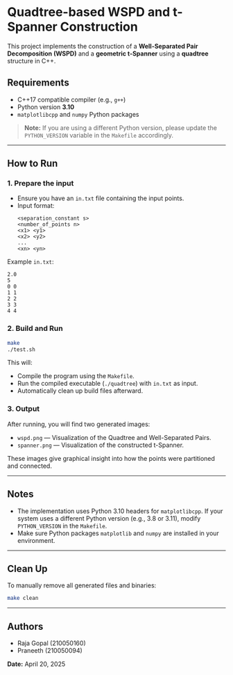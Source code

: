 # Quadtree-based WSPD and t-Spanner Construction

This project implements the construction of a **Well-Separated Pair Decomposition (WSPD)** and a **geometric t-Spanner** using a **quadtree** structure in C++.

## Requirements
- C++17 compatible compiler (e.g., `g++`)
- Python version **3.10**
- `matplotlibcpp` and `numpy` Python packages

> **Note:** If you are using a different Python version, please update the `PYTHON_VERSION` variable in the `Makefile` accordingly.

---

## How to Run

### 1. Prepare the input
- Ensure you have an `in.txt` file containing the input points.
- Input format:
  ```
  <separation_constant s>
  <number_of_points n>
  <x1> <y1>
  <x2> <y2>
  ...
  <xn> <yn>
  ```

Example `in.txt`:
```
2.0
5
0 0
1 1
2 2
3 3
4 4
```

### 2. Build and Run
```bash
make
./test.sh
```
This will:
- Compile the program using the `Makefile`.
- Run the compiled executable (`./quadtree`) with `in.txt` as input.
- Automatically clean up build files afterward.

### 3. Output
After running, you will find two generated images:
- `wspd.png` — Visualization of the Quadtree and Well-Separated Pairs.
- `spanner.png` — Visualization of the constructed t-Spanner.

These images give graphical insight into how the points were partitioned and connected.

---

## Notes
- The implementation uses Python 3.10 headers for `matplotlibcpp`. If your system uses a different Python version (e.g., 3.8 or 3.11), modify `PYTHON_VERSION` in the `Makefile`.
- Make sure Python packages `matplotlib` and `numpy` are installed in your environment.

---

## Clean Up
To manually remove all generated files and binaries:
```bash
make clean
```

---

## Authors
- Raja Gopal (210050160)
- Praneeth (210050094)

**Date:** April 20, 2025
